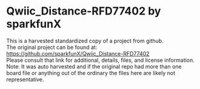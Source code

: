 
# Qwiic_Distance-RFD77402 by sparkfunX  
This is a harvested standardized copy of a project from github.  
The original project can be found at:  
https://github.com/sparkfunX/Qwiic_Distance-RFD77402  
Please consult that link for additional, details, files, and license information.  
Note: It was auto harvested and if the original repo had more than one board file or anything out of the ordinary the files here are likely not representative.  
    